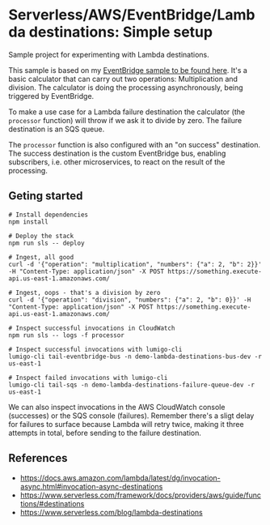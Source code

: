 # Serverless/AWS/EventBridge/Lambda destinations: Simple setup

Sample project for experimenting with Lambda destinations.

This sample is based on my [EventBridge sample to be found here](https://github.com/sorenandersen/playground/tree/master/serverless-aws-eventbridge-lambda-simple). It's a basic calculator that can carry out two operations: Multiplication and division. The calculator is doing the processing asynchronously, being triggered by EventBridge.

To make a use case for a Lambda failure destination the calculator (the `processor` function) will throw if we ask it to divide by zero. The failure destination is an SQS queue.

The `processor` function is also configured with an "on success" destination. The success destination is the custom EventBridge bus, enabling subscribers, i.e. other microservices, to react on the result of the processing.

## Geting started

```
# Install dependencies
npm install

# Deploy the stack
npm run sls -- deploy

# Ingest, all good
curl -d '{"operation": "multiplication", "numbers": {"a": 2, "b": 2}}' -H "Content-Type: application/json" -X POST https://something.execute-api.us-east-1.amazonaws.com/

# Ingest, oops - that's a division by zero
curl -d '{"operation": "division", "numbers": {"a": 2, "b": 0}}' -H "Content-Type: application/json" -X POST https://something.execute-api.us-east-1.amazonaws.com/

# Inspect successful invocations in CloudWatch
npm run sls -- logs -f processor

# Inspect successful invocations with lumigo-cli
lumigo-cli tail-eventbridge-bus -n demo-lambda-destinations-bus-dev -r us-east-1

# Inspect failed invocations with lumigo-cli
lumigo-cli tail-sqs -n demo-lambda-destinations-failure-queue-dev -r us-east-1
```

We can also inspect invocations in the AWS CloudWatch console (successes) or the SQS console (failures). Remember there's a sligt delay for failures to surface because Lambda will retry twice, making it three attempts in total, before sending to the failure destination.

## References

- https://docs.aws.amazon.com/lambda/latest/dg/invocation-async.html#invocation-async-destinations
- https://www.serverless.com/framework/docs/providers/aws/guide/functions/#destinations
- https://www.serverless.com/blog/lambda-destinations
